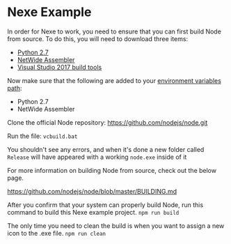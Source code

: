 # Nexe Example

In order for Nexe to work, you need to ensure that you can first build Node from source. To do this, you will need to download three items:

* [Python 2.7](https://python.org/downloads/)
* [NetWide Assembler](https://nasm.us/)
* [Visual Studio 2017 build tools](https://google.com/search?q=visual+studio+2017+build+tools+download)

Now make sure that the following are added to your [environment variables path](https://google.com/search?q=add+to+environment+variables+path):

* Python 2.7
* NetWide Assembler

Clone the official Node repository: https://github.com/nodejs/node.git

Run the file: `vcbuild.bat`

You shouldn't see any errors, and when it's done a new folder called `Release` will have appeared with a working `node.exe` inside of it

For more information on building Node from source, check out the below page.

https://github.com/nodejs/node/blob/master/BUILDING.md

After you confirm that your system can properly build Node, run this command to build this Nexe example project.
`npm run build`

The only time you need to clean the build is when you want to assign a new icon to the .exe file.
`npm run clean`
